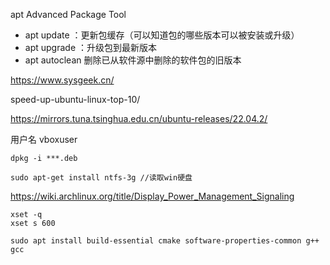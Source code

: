 
apt Advanced Package Tool
* apt update ：更新包缓存（可以知道包的哪些版本可以被安装或升级）
* apt upgrade ：升级包到最新版本
* apt autoclean 删除已从软件源中删除的软件包的旧版本

https://www.sysgeek.cn/

speed-up-ubuntu-linux-top-10/

https://mirrors.tuna.tsinghua.edu.cn/ubuntu-releases/22.04.2/

用户名
vboxuser


```
dpkg -i ***.deb 

sudo apt-get install ntfs-3g //读取win硬盘

```



https://wiki.archlinux.org/title/Display_Power_Management_Signaling

```
xset -q
xset s 600

```

```shell
sudo apt install build-essential cmake software-properties-common g++ gcc
```